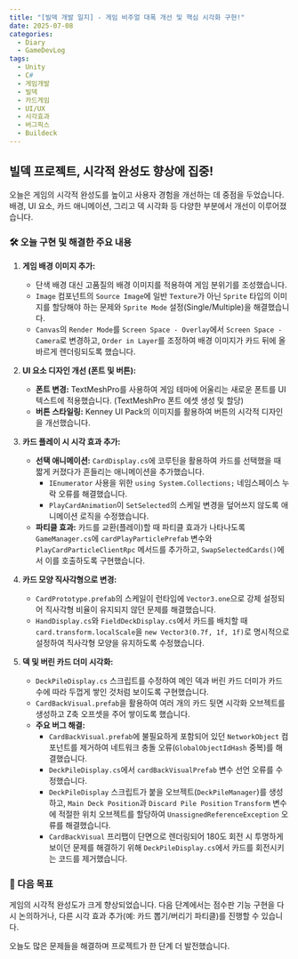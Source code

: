 ```yaml
---
title: "[빌덱 개발 일지] - 게임 비주얼 대폭 개선 및 핵심 시각화 구현!"
date: 2025-07-08
categories:
  - Diary
  - GameDevLog
tags:
  - Unity
  - C#
  - 게임개발
  - 빌덱
  - 카드게임
  - UI/UX
  - 시각효과
  - 버그픽스
  - Buildeck
---
```


## 빌덱 프로젝트, 시각적 완성도 향상에 집중!

오늘은 게임의 시각적 완성도를 높이고 사용자 경험을 개선하는 데 중점을 두었습니다. 배경, UI 요소, 카드 애니메이션, 그리고 덱 시각화 등 다양한 부분에서 개선이 이루어졌습니다.

### 🛠️ 오늘 구현 및 해결한 주요 내용

1.  **게임 배경 이미지 추가:**
    *   단색 배경 대신 고품질의 배경 이미지를 적용하여 게임 분위기를 조성했습니다.
    *   `Image` 컴포넌트의 `Source Image`에 일반 `Texture`가 아닌 `Sprite` 타입의 이미지를 할당해야 하는 문제와 `Sprite Mode` 설정(Single/Multiple)을 해결했습니다.
    *   `Canvas`의 `Render Mode`를 `Screen Space - Overlay`에서 `Screen Space - Camera`로 변경하고, `Order in Layer`를 조정하여 배경 이미지가 카드 뒤에 올바르게 렌더링되도록 했습니다.

2.  **UI 요소 디자인 개선 (폰트 및 버튼):**
    *   **폰트 변경:** TextMeshPro를 사용하여 게임 테마에 어울리는 새로운 폰트를 UI 텍스트에 적용했습니다. (TextMeshPro 폰트 에셋 생성 및 할당)
    *   **버튼 스타일링:** Kenney UI Pack의 이미지를 활용하여 버튼의 시각적 디자인을 개선했습니다.

3.  **카드 플레이 시 시각 효과 추가:**
    *   **선택 애니메이션:** `CardDisplay.cs`에 코루틴을 활용하여 카드를 선택했을 때 짧게 커졌다가 흔들리는 애니메이션을 추가했습니다.
        *   `IEnumerator` 사용을 위한 `using System.Collections;` 네임스페이스 누락 오류를 해결했습니다.
        *   `PlayCardAnimation`이 `SetSelected`의 스케일 변경을 덮어쓰지 않도록 애니메이션 로직을 수정했습니다.
    *   **파티클 효과:** 카드를 교환(플레이)할 때 파티클 효과가 나타나도록 `GameManager.cs`에 `cardPlayParticlePrefab` 변수와 `PlayCardParticleClientRpc` 메서드를 추가하고, `SwapSelectedCards()`에서 이를 호출하도록 구현했습니다.

4.  **카드 모양 직사각형으로 변경:**
    *   `CardPrototype.prefab`의 스케일이 런타임에 `Vector3.one`으로 강제 설정되어 직사각형 비율이 유지되지 않던 문제를 해결했습니다.
    *   `HandDisplay.cs`와 `FieldDeckDisplay.cs`에서 카드를 배치할 때 `card.transform.localScale`을 `new Vector3(0.7f, 1f, 1f)`로 명시적으로 설정하여 직사각형 모양을 유지하도록 수정했습니다.

5.  **덱 및 버린 카드 더미 시각화:**
    *   `DeckPileDisplay.cs` 스크립트를 수정하여 메인 덱과 버린 카드 더미가 카드 수에 따라 두껍게 쌓인 것처럼 보이도록 구현했습니다.
    *   `CardBackVisual.prefab`을 활용하여 여러 개의 카드 뒷면 시각화 오브젝트를 생성하고 Z축 오프셋을 주어 쌓이도록 했습니다.
    *   **주요 버그 해결:**
        *   `CardBackVisual.prefab`에 불필요하게 포함되어 있던 `NetworkObject` 컴포넌트를 제거하여 네트워크 충돌 오류(`GlobalObjectIdHash` 중복)를 해결했습니다.
        *   `DeckPileDisplay.cs`에서 `cardBackVisualPrefab` 변수 선언 오류를 수정했습니다.
        *   `DeckPileDisplay` 스크립트가 붙을 오브젝트(`DeckPileManager`)를 생성하고, `Main Deck Position`과 `Discard Pile Position` `Transform` 변수에 적절한 위치 오브젝트를 할당하여 `UnassignedReferenceException` 오류를 해결했습니다.
        *   `CardBackVisual` 프리팹이 단면으로 렌더링되어 180도 회전 시 투명하게 보이던 문제를 해결하기 위해 `DeckPileDisplay.cs`에서 카드를 회전시키는 코드를 제거했습니다.

### 🚀 다음 목표

게임의 시각적 완성도가 크게 향상되었습니다. 다음 단계에서는 점수판 기능 구현을 다시 논의하거나, 다른 시각 효과 추가(예: 카드 뽑기/버리기 파티클)를 진행할 수 있습니다.

오늘도 많은 문제들을 해결하며 프로젝트가 한 단계 더 발전했습니다.
